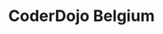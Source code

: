 ---
description: |
  The CoderDojo movement believes that an understanding of programming languages is increasingly important in the modern world, that it’s both better and easier to learn these skills early, and that nobody should be denied the opportunity to do so.

  To that end, CoderDojo has built a global network of free, volunteer-led, community-based programming clubs for young people. Anyone aged seven to eighteen can visit a Dojo where they can learn to code, build a website, create an app or a game, and explore technology in an informal, creative, and social environment. They will be coaches by enthusiastic volunteer, most of whom come from the IT World

  CoderDojo is also an environment where coaches and kids can get together with other technology enthusiasts and experiment with everything digital. It is a meeting place for digital minds and a playground for young and old.
layout: stand
logo: stands/coderdojo_belgium/logo.png
new_this_year: |
  <p>We are continuously growing, adding more and more dojos. Since last year we had to adapt and give online dojos.
  ach year we provide free workshops and conference for our coaches so that they can develop new skills that they can afterwards share with the kids.</p>
showcase: | 
  <p>CoderDojo is also an environment where coaches and kids can get together with other technology enthusiasts and experiment with everything digital. It is a meeting place for digital minds and a playground for young and old. Have you always wanted to race with robots, send messages with a led screen or build your own version of Mario Bros? CoderDojo is your perfect excuse!</p>
themes:
- Education
title: CoderDojo Belgium
website: https://www.coderdojobelgium.be/en
show_on_overview: true
---